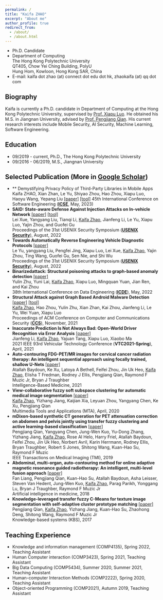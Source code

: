 ```yaml
---
permalink: /
title: "Kaifa ZHAO"
excerpt: "About me"
author_profile: true
redirect_from: 
  - /about/
  - /about.html
---
```


- Ph.D. Candidate
- Department of Computing  
  The Hong Kong Polytechnic University  
  QT405, Chow Yei Ching Building, PolyU  
  Hung Hom, Kowloon, Hong Kong SAR, China
- E-mail: kaifa dot zhao (at) connect dot edu dot hk, zhaokaifa (at) qq dot com

## Biography
Kaifa is currently a Ph.D. candidate in Department of Computing at the Hong Kong Polytechnic University, supervised by [Prof. Xiapu Luo](http://www4.comp.polyu.edu.hk/~csxluo/). He obtained his M.S. in Jiangnan University, advised by [Prof. Pengjiang Qian](http://ai.jiangnan.edu.cn/info/1013/1509.htm). His current research interests include Mobile Security, AI Security, Machine Learning, Software Engineering.


## Education
- 09/2019 - current, Ph.D., The Hong Kong Polytechnic University
- 09/2016 - 06/2019, M.S., Jiangnan University


## Selected Publication (More in [Google Scholar](https://scholar.google.com/citations?user=fbbYlrgAAAAJ&hl=zh-TW))
- ** Demystifying Privacy Policy of Third-Party Libraries in Mobile Apps
  Kaifa ZHAO, Xian Zhan, Le Yu, Shiyao Zhou, Hao Zhou, Xiapu Luo, Haoyu Wang, Yepang Liu
  [[paper]](https://arxiv.org/abs/2301.12348)
  [[tool]](https://doi.org/10.5281/zenodo.7647779)
  45th International Conference on Software Engineering ([**ICSE**](https://conf.researchr.org/track/icse-2023/icse-2023-technical-track#event-overview), May, 2023)
- **SAID: State-aware Defense Against Injection Attacks on In-vehicle Network**
  [[paper]](/files/SAID.pdf)
  [[tool]](https://github.com/rewhy/said)  
  Lei Xue, Yangyang Liu, Tianqi Li, <u>Kaifa Zhao</u>, Jianfeng Li, Le Yu, Xiapu Luo, Yajin Zhou, and Guofei Gu  
  Proceedings of the 31st USENIX Security Symposium ([**USENIX Security**](https://www.usenix.org/conference/usenixsecurity22)), August, 2022  
- **Towards Automatically Reverse Engineering Vehicle Diagnostic Protocols**
  [[paper]](/files/Toward_sec22.pdf)  
  Le Yu, yangyang Liu, Pengfei Jing, Xiapu Luo, Lei Xue, <u>Kaifa Zhao</u>, Yajin Zhou, Ting Wang, Guofei Gu, Sen Nie, and Shi Wu   
Proceedings of the 31st USENIX Security Symposium ([**USENIX Security**](https://www.usenix.org/conference/usenixsecurity22)), August, 2022  
- **Binarizedattack: Structural poisoning attacks to graph-based anomaly detection**
  [[paper]](/files/Binarizedattack.pdf)  
  Yulin Zhu, Yuni Lai, <u>Kaifa Zhao</u>, Xiapu Luo, Mingquan Yuan, Jian Ren, and Kai Zhou   
  38th International Conference on Data Engineering ([**ICDE**](https://icde2022.ieeecomputer.my/)), May, 2022  
- **Structural Attack against Graph Based Android Malware Detection**
  [[paper]](/files/HRAT.pdf)
  [[tool]](https://sites.google.com/view/hrat)   
  <u>Kaifa Zhao</u>, Hao Zhou, Yulin Zhu, Xian Zhan, Kai Zhou, Jianfeng Li, Le Yu, Wei Yuan, Xiapu Luo  
  Proceedings of ACM Conference on Computer and Communications Security ([**CCS**](https://www.sigsac.org/ccs/CCS2021/)), November, 2021  
- **Inaccurate Prediction Is Not Always Bad: Open-World Driver Recognition via Error Analysis**
  [[paper]](/files/VTC.pdf)  
  Jianfeng Li, <u>Kaifa Zhao</u>, Yajuan Tang, Xiapu Luo, Xiaobo Ma  
  2021 IEEE 93rd Vehicular Technology Conference (**VTC2021-Spring**), April, 2021  
- **Auto-contouring FDG-PET/MR images for cervical cancer radiation therapy: An intelligent sequential approach using focally trained, shallow U-Nets**
  [[paper]](/files/Atallah_IBM.pdf)  
  Atallah Baydoun, Ke Xu, Latoya A Bethell, Feifei Zhou, Jin Uk Heo, <u>Kaifa Zhao</u>, Elisha T Fredman, Rodney J Ellis, Pengjiang Qian, Raymond F Muzic Jr, Bryan J Traughber  
  Intelligence-Based Medicine, 2021  
- **View-collaborative fuzzy soft subspace clustering for automatic medical image segmentation**
  [[paper]](/files/MVC_FSSC.pdf)  
  <u>Kaifa Zhao</u>, Yizhang Jiang, Kaijian Xia, Leyuan Zhou, Yangyang Chen, Ke Xu, Pengjiang Qian  
  Multimedia Tools and Applications (MTA), April, 2020  
- **mDixon-based synthetic CT generation for PET attenuation correction on abdomen and pelvis jointly using transfer fuzzy clustering and active learning-based classification**
  [[paper]](/files/TMI_2019.pdf)  
  Pengjiang Qian, Yangyang Chen, Jung-Wen Kuo, Yu-Dong Zhang, Yizhang Jiang, <u>Kaifa Zhao</u>, Rose Al Helo, Harry Friel, Atallah Baydoun, Feifei Zhou, Jin Uk Heo, Norbert Avril, Karin Herrmann, Rodney Ellis, Bryan Traughber, Robert S Jones, Shitong Wang, Kuan-Hao Su, Raymond F Muzic  
  IEEE Transactions on Medical Imaging (TMI), 2019
- **Abdominal, multi-organ, auto-contouring method for online adaptive magnetic resonance guided radiotherapy: An intelligent, multi-level fusion approach**
  [[paper]](/files/AIM_2018.pdf)  
  Fan Liang, Pengjiang Qian, Kuan-Hao Su, Atallah Baydoun, Asha Leisser, Steven Van Hedent, Jung-Wen Kuo, <u>Kaifa Zhao</u>, Parag Parikh, Yonggang Lu, Bryan J Traughber, Raymond F Muzic Jr  
  Artificial intelligence in medicine, 2018
- **Knowledge-leveraged transfer fuzzy C-Means for texture image segmentation with self-adaptive cluster prototype matching**
  [[paper]](https://pubmed.ncbi.nlm.nih.gov/30050232/)  
  Pengjiang Qian, <u>Kaifa Zhao</u>, Yizhang Jiang, Kuan-Hao Su, Zhaohong Deng, Shitong Wang, Raymond F Muzic Jr  
  Knowledge-based systems (KBS), 2017


## Teaching Experience
- Knowledge and information management (COMP4135), Spring 2022, Teaching Assistant
- Human Computer interaction (COMP3423), Spring 2021, Teaching Assistant
- Big Data Computing (COMP5434), Summer 2020, Summer 2021, Teaching Assistant
- Human-computer Interaction Methods (COMP2222), Spring 2020, Teaching Assistant
- Object-oriented Programming (COMP2021), Autumn 2019, Teaching Assistant



